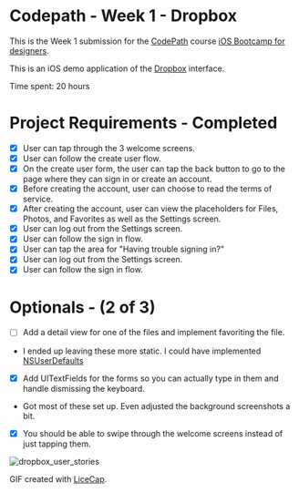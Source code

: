 # Codepath - Week 1 - Dropbox 

This is the Week 1 submission for the [CodePath](http://www.codepath.com) course [iOS Bootcamp for designers](http://codepath.com/iosfordesigners).

This is an iOS demo application of the [Dropbox](http://www.dropbox.com) interface. 

Time spent: 20 hours 

# Project Requirements - Completed

* [x] User can tap through the 3 welcome screens.
* [x] User can follow the create user flow.
* [x] On the create user form, the user can tap the back button to go to the page where they can sign in or create an account.
*  [x] Before creating the account, user can choose to read the terms of service.
*  [x] After creating the account, user can view the placeholders for Files, Photos, and Favorites as well as the Settings screen.
*  [x] User can log out from the Settings screen.
* [x] User can follow the sign in flow.
* [x] User can tap the area for "Having trouble signing in?"
* [x] User can log out from the Settings screen.
* [x] User can follow the sign in flow.

# Optionals - (2 of 3) 

* [  ] Add a detail view for one of the files and implement favoriting the file.
* I ended up leaving these more static. I could have implemented [NSUserDefaults](http://www.codingexplorer.com/nsuserdefaults-a-swift-introduction/) 
* [x] Add UITextFields for the forms so you can actually type in them and handle dismissing the keyboard.
* Got most of these set up. Even adjusted the background screenshots a bit.
* [x] You should be able to swipe through the welcome screens instead of just tapping them.



![dropbox_user_stories](https://cloud.githubusercontent.com/assets/1504818/6102356/c9f57f5a-afe9-11e4-89ac-d4a319665c92.gif)

GIF created with [LiceCap](http://www.cockos.com/licecap/).
